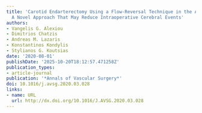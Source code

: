 ```yaml
---
title: 'Carotid Endarterectomy Using a Flow-Reversal Technique in the Acute Period:
  A Novel Approach That May Reduce Intraoperative Cerebral Events'
authors:
- Vangelis G. Alexiou
- Dimitrios Chatzis
- Andreas M. Lazaris
- Konstantinos Kondylis
- Stylianos G. Koutsias
date: '2020-08-01'
publishDate: '2025-10-20T18:12:57.471258Z'
publication_types:
- article-journal
publication: '*Annals of Vascular Surgery*'
doi: 10.1016/j.avsg.2020.03.028
links:
- name: URL
  url: http://dx.doi.org/10.1016/J.AVSG.2020.03.028
---
```

